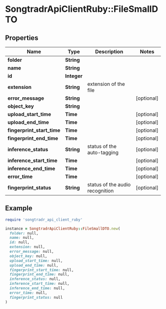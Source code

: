 # SongtradrApiClientRuby::FileSmallDTO

## Properties

| Name | Type | Description | Notes |
| ---- | ---- | ----------- | ----- |
| **folder** | **String** |  |  |
| **name** | **String** |  |  |
| **id** | **Integer** |  |  |
| **extension** | **String** | extension of the file |  |
| **error_message** | **String** |  | [optional] |
| **object_key** | **String** |  |  |
| **upload_start_time** | **Time** |  | [optional] |
| **upload_end_time** | **Time** |  | [optional] |
| **fingerprint_start_time** | **Time** |  | [optional] |
| **fingerprint_end_time** | **Time** |  | [optional] |
| **inference_status** | **String** | status of the auto-tagging | [optional] |
| **inference_start_time** | **Time** |  | [optional] |
| **inference_end_time** | **Time** |  | [optional] |
| **error_time** | **Time** |  | [optional] |
| **fingerprint_status** | **String** | status of the audio recognition | [optional] |

## Example

```ruby
require 'songtradr_api_client_ruby'

instance = SongtradrApiClientRuby::FileSmallDTO.new(
  folder: null,
  name: null,
  id: null,
  extension: null,
  error_message: null,
  object_key: null,
  upload_start_time: null,
  upload_end_time: null,
  fingerprint_start_time: null,
  fingerprint_end_time: null,
  inference_status: null,
  inference_start_time: null,
  inference_end_time: null,
  error_time: null,
  fingerprint_status: null
)
```

